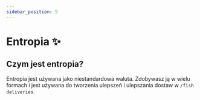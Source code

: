 ```yaml
---
sidebar_position: 5
---
```


# Entropia ✨

## Czym jest entropia?

Entropia jest używana jako niestandardowa waluta. Zdobywasz ją w wielu formach i jest używana do tworzenia ulepszeń i ulepszania dostaw w `/fish deliveries`.


